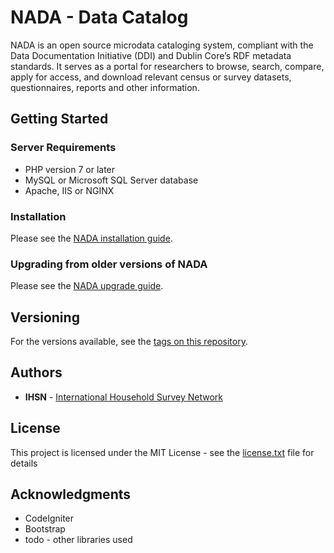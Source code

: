 # NADA - Data Catalog

NADA is an open source microdata cataloging system, compliant with the Data Documentation Initiative (DDI) and Dublin Core’s RDF metadata standards. It serves as a portal for researchers to browse, search, compare, apply for access, and download relevant census or survey datasets, questionnaires, reports and other information.

## Getting Started


### Server Requirements

* PHP version 7 or later
* MySQL or Microsoft SQL Server database
* Apache, IIS or NGINX

### Installation

Please see the [NADA installation guide](https://nada-4.readthedocs.io/en/latest/installation-guide.html).


### Upgrading from older versions of NADA

Please see the [NADA upgrade guide](https://nada-4.readthedocs.io/en/latest/upgrade-guide.html).


## Versioning

For the versions available, see the [tags on this repository](https://github.com/ihsn/nada/tags). 


## Authors

* **IHSN** - [International Household Survey Network](http://ihsn.org)


## License

This project is licensed under the MIT License - see the [license.txt](license.txt) file for details

## Acknowledgments

* CodeIgniter
* Bootstrap
* todo - other libraries used
